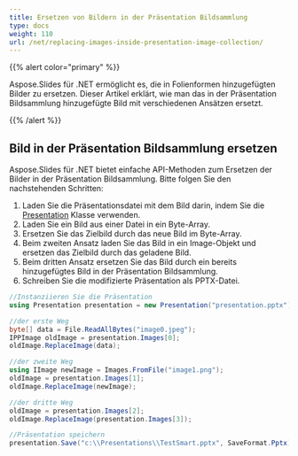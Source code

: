 ```yaml
---
title: Ersetzen von Bildern in der Präsentation Bildsammlung
type: docs
weight: 110
url: /net/replacing-images-inside-presentation-image-collection/
---
```


{{% alert color="primary" %}} 

Aspose.Slides für .NET ermöglicht es, die in Folienformen hinzugefügten Bilder zu ersetzen. Dieser Artikel erklärt, wie man das in der Präsentation Bildsammlung hinzugefügte Bild mit verschiedenen Ansätzen ersetzt.

{{% /alert %}} 
## **Bild in der Präsentation Bildsammlung ersetzen**
Aspose.Slides für .NET bietet einfache API-Methoden zum Ersetzen der Bilder in der Präsentation Bildsammlung. Bitte folgen Sie den nachstehenden Schritten:

1. Laden Sie die Präsentationsdatei mit dem Bild darin, indem Sie die [Presentation](https://reference.aspose.com/slides/net/aspose.slides/presentation) Klasse verwenden.
1. Laden Sie ein Bild aus einer Datei in ein Byte-Array.
1. Ersetzen Sie das Zielbild durch das neue Bild im Byte-Array.
1. Beim zweiten Ansatz laden Sie das Bild in ein Image-Objekt und ersetzen das Zielbild durch das geladene Bild.
1. Beim dritten Ansatz ersetzen Sie das Bild durch ein bereits hinzugefügtes Bild in der Präsentation Bildsammlung.
1. Schreiben Sie die modifizierte Präsentation als PPTX-Datei.

```c#
//Instanziieren Sie die Präsentation
using Presentation presentation = new Presentation("presentation.pptx");

//der erste Weg
byte[] data = File.ReadAllBytes("image0.jpeg");
IPPImage oldImage = presentation.Images[0];
oldImage.ReplaceImage(data);

//der zweite Weg
using IImage newImage = Images.FromFile("image1.png");
oldImage = presentation.Images[1];
oldImage.ReplaceImage(newImage);

//der dritte Weg
oldImage = presentation.Images[2];
oldImage.ReplaceImage(presentation.Images[3]);

//Präsentation speichern
presentation.Save("c:\\Presentations\\TestSmart.pptx", SaveFormat.Pptx);
```